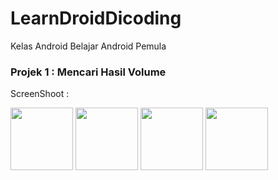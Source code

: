 # LearnDroidDicoding
Kelas Android Belajar Android Pemula

### Projek 1 : Mencari Hasil Volume

ScreenShoot : 

<img src="images/v1.jpg" width="100px" height="100px">
<img src="images/v2.jpg" width="100px" height="100px">
<img src="images/v3.jpg" width="100px" height="100px">
<img src="images/v4.jpg" width="100px" height="100px">




